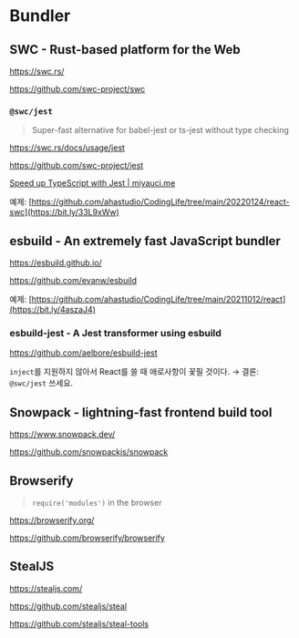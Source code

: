 # Bundler

## SWC - Rust-based platform for the Web

 <https://swc.rs/>

 <https://github.com/swc-project/swc>

### `@swc/jest`

> Super-fast alternative for babel-jest or ts-jest without type checking

<https://swc.rs/docs/usage/jest>

<https://github.com/swc-project/jest>

[Speed up TypeScript with Jest | miyauci.me](https://bit.ly/3nTKBTE)

예제:
[https://github.com/ahastudio/CodingLife/tree/main/20220124/react-swc](https://bit.ly/33L9xWw)

## esbuild - An extremely fast JavaScript bundler

<https://esbuild.github.io/>

<https://github.com/evanw/esbuild>

예제:
[https://github.com/ahastudio/CodingLife/tree/main/20211012/react](https://bit.ly/4aszaJ4)

### esbuild-jest - A Jest transformer using esbuild

<https://github.com/aelbore/esbuild-jest>

`inject`를 지원하지 않아서 React를 쓸 때 애로사항이 꽃필 것이다.
→ 결론: `@swc/jest` 쓰세요.

## Snowpack - lightning-fast frontend build tool

<https://www.snowpack.dev/>

<https://github.com/snowpackjs/snowpack>

## Browserify

> `require('modules')` in the browser

<https://browserify.org/>

<https://github.com/browserify/browserify>

## StealJS

<https://stealjs.com/>

<https://github.com/stealjs/steal>

<https://github.com/stealjs/steal-tools>
